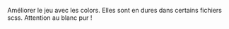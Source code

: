 Améliorer le jeu avec les colors. Elles sont en dures dans certains fichiers scss.
Attention au blanc pur !
